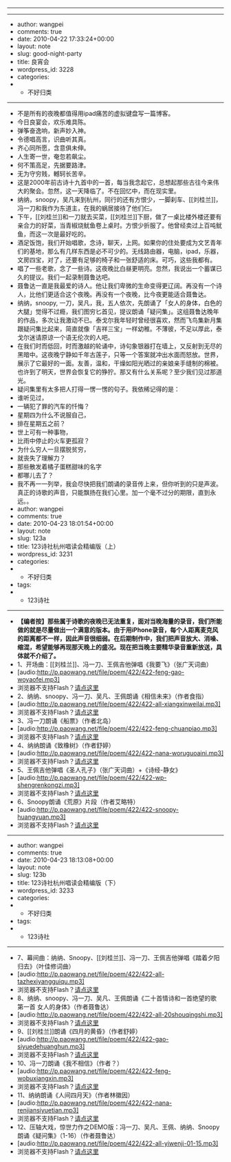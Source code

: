- ---
- ---
- author: wangpei
- comments: true
- date: 2010-04-22 17:33:24+00:00
- layout: note
- slug: good-night-party
- title: 良宵会
- wordpress_id: 3228
- categories:
- - 不好归类
- ---
- 不是所有的夜晚都值得用ipad痛苦的虚拟键盘写一篇博客。
- 今日良宴会，欢乐难具陈。
- 弹筝奋逸响，新声妙入神。
- 令德唱高言，识曲听其真。
- 齐心同所愿，含意俱未伸。
- 人生寄一世，奄忽若飙尘。
- 何不策高足，先据要路津。
- 无为守穷贱，轗轲长苦辛。
- 这是2000年前古诗十九首中的一首，每当我念起它，总想起那些古往今来伟大的聚会。忽然，这一天降临了。不在回忆中，而在现实里。
- 纳纳，snoopy，吴凡来到杭州，同行的还有方恨少，一脚刹车、[[刘桂兰]]，冯一刀和我作为东道主，在我的蜗居接待了他们仨。
- 下午，[[刘桂兰]]和一刀就去买菜，[[刘桂兰]]下厨，做了一桌比楼外楼还要有亲合力的好菜，当青椒烧鱿鱼卷上桌时。方恨少折服了。他曾经卖过上百吨鱿鱼，而这一次是最好吃的。
- 酒足饭饱，我们开始唱歌，念诗，聊天，上网。如果你的住处要成为文艺青年们的基地，那么有几样东西是必不可少的。无线路由器，电脑，ipad，乐器，文房四宝，对了，还要有足够的椅子和一张舒适的床。可巧，这些我都有。
- 唱了一些老歌，念了一些诗。这夜晚比白昼更明亮。忽然，我说出一个蓄谋已久的提议。我们一起录制聂鲁达吧。
- 聂鲁达一直是我最爱的诗人。他让我们卑微的生命变得更辽阔。再没有一个诗人，比他们更适合这个夜晚。再没有一个夜晚，比今夜更能适合聂鲁达。
- 纳纳，snoopy, 一刀，吴凡，我，五人依次，先朗诵了「女人的身体，白色的大腿」觉得不过瘾，我们图穷匕首见，提议朗诵「疑问集」。这组聂鲁达晚年的作品，多次让我激动不已。泰戈尔我年轻时曾经很喜欢，然而飞鸟集新月集跟疑问集比起来，简直就像「吉祥三宝」一样幼稚。不薄彼，不足以厚此，泰戈尔迷请原谅一个语无伦次的人吧。
- 在我们时而低回，时而激越的轮诵中，诗句象银器打在墙上，又反射到无尽的黑暗中。这夜晚宁静如千年古莲子，只等一个答案就冲出水面而怒放。世界，展示了它最好的一面。友善，温和，干燥如阳光晒过的亲娘亲手缝制的棉被。也许到了明天，世界会恢复它的狰狞。那又有什么关系呢？至少我们见过那道光。
- 疑问集里有太多把人打得一愣一愣的句子。我依稀记得的是：
- 谁听见过，
- 一辆犯了罪的汽车的忏悔？
- 星期四为什么不说服自己，
- 排在星期五之前？
- 世上可有一种事物，
- 比雨中停止的火车更孤寂？
- 为什么穷人一旦摆脱贫穷，
- 就丧失了理解力？
- 那些散发着橘子蛋糕甜味的名字
- 都哪儿去了？
- 我不再一一列举，我会尽快把我们朗诵的录音传上来，但你听到的只是声波。真正的诗歌的声音，只能飘扬在我们心里。加一个毫不过分的期限，直到永远。。
- author: wangpei
- comments: true
- date: 2010-04-23 18:01:54+00:00
- layout: note
- slug: 123a
- title: 123诗社杭州唱读会精编版（上）
- wordpress_id: 3231
- categories:
- - 不好归类
- tags:
- - 123诗社
- ---
- **【编者按】那些属于诗歌的夜晚已无法重复，面对当晚海量的录音，我们所能做的就是尽量做出一个满意的版本。由于用iPhone录音，每个人距离麦克风的距离都不一样，因此声音很细弱。在后期制作中，我们把声音放大、消噪、缩混，希望能够再现那天晚上的盛况。现在把当晚主要精华录音重新放送，具体就不介绍了。**
- 1、开场曲：[[刘桂兰]]、冯一刀、王佩吉他弹唱《我要飞》（张广天词曲）
- [audio:http://p.paowang.net/file/poem/422/422-feng-gao-woyaofei.mp3]
- 浏览器不支持Flash？[请点这里](http://p.paowang.net/file/poem/422/422-feng-gao-woyaofei.mp3)
- 2、纳纳、snoopy、冯一刀、吴凡、王佩朗诵《相信未来》（作者食指）
- [audio:http://p.paowang.net/file/poem/422/422-all-xiangxinweilai.mp3]
- 浏览器不支持Flash？[请点这里](http://p.paowang.net/file/poem/422/422-all-xiangxinweilai.mp3)
- 3、冯一刀朗诵《船票》（作者北岛）
- [audio:http://p.paowang.net/file/poem/422/422-feng-chuanpiao.mp3]
- 浏览器不支持Flash？[请点这里](http://p.paowang.net/file/poem/422/422-feng-chuanpiao.mp3)
- 4、纳纳朗诵《致橡树》（作者舒婷）
- [audio:http://p.paowang.net/file/poem/422/422-nana-woruguoaini.mp3]
- 浏览器不支持Flash？[请点这里](http://p.paowang.net/file/poem/422/422-nana-woruguoaini.mp3)
- 5、王佩吉他弹唱《圣人孔子》（张广天词曲）+《诗经-静女》
- [audio:http://p.paowang.net/file/poem/422/422-wp-shengrenkongzi.mp3]
- 浏览器不支持Flash？[请点这里](http://p.paowang.net/file/poem/422/422-wp-shengrenkongzi.mp3)
- 6、Snoopy朗诵《荒原》片段（作者艾略特）
- [audio:http://p.paowang.net/file/poem/422/422-snoopy-huangyuan.mp3]
- 浏览器不支持Flash？[请点这里](http://p.paowang.net/file/poem/422/422-snoopy-huangyuan.mp3)
- ---
- author: wangpei
- comments: true
- date: 2010-04-23 18:13:08+00:00
- layout: note
- slug: 123b
- title: 123诗社杭州唱读会精编版（下）
- wordpress_id: 3233
- categories:
- - 不好归类
- tags:
- - 123诗社
- ---
- 7、幕间曲：纳纳、Snoopy、[[刘桂兰]]、冯一刀、王佩吉他弹唱《踏着夕阳归去》（叶佳修词曲）
- [audio:http://p.paowang.net/file/poem/422/422-all-tazhexiyangguiqu.mp3]
- 浏览器不支持Flash？[请点这里](http://p.paowang.net/file/poem/422/422-all-tazhexiyangguiqu.mp3)
- 8、纳纳、snoopy、冯一刀、吴凡、王佩朗诵《二十首情诗和一首绝望的歌 第一首 女人的身体》（作者聂鲁达）
- [audio:http://p.paowang.net/file/poem/422/422-all-20shouqingshi.mp3]
- 浏览器不支持Flash？[请点这里](http://p.paowang.net/file/poem/422/422-all-20shouqingshi.mp3)
- 9、[[刘桂兰]]朗诵《四月的黄昏》（作者舒婷）
- [audio:http://p.paowang.net/file/poem/422/422-gao-siyuedehuanghun.mp3]
- 浏览器不支持Flash？[请点这里](http://p.paowang.net/file/poem/422/422-gao-siyuedehuanghun.mp3)
- 10、冯一刀朗诵《我不相信》（作者？）
- [audio:http://p.paowang.net/file/poem/422/422-feng-wobuxiangxin.mp3]
- 浏览器不支持Flash？[请点这里](http://p.paowang.net/file/poem/422/422-feng-wobuxiangxin.mp3)
- 11、纳纳朗诵《人间四月天》（作者林徽因）
- [audio:http://p.paowang.net/file/poem/422/422-nana-renjiansiyuetian.mp3]
- 浏览器不支持Flash？[请点这里](http://p.paowang.net/file/poem/422/422-nana-renjiansiyuetian.mp3)
- 12、压轴大戏，惊世力作之DEMO版：冯一刀、吴凡、王佩、纳纳、Snoopy朗诵《疑问集》（1-16）（作者聂鲁达）
- [audio:http://p.paowang.net/file/poem/422/422-all-yiwenji-01-15.mp3]
- 浏览器不支持Flash？[请点这里](http://p.paowang.net/file/poem/422/422-all-yiwenji-01-15.mp3)
